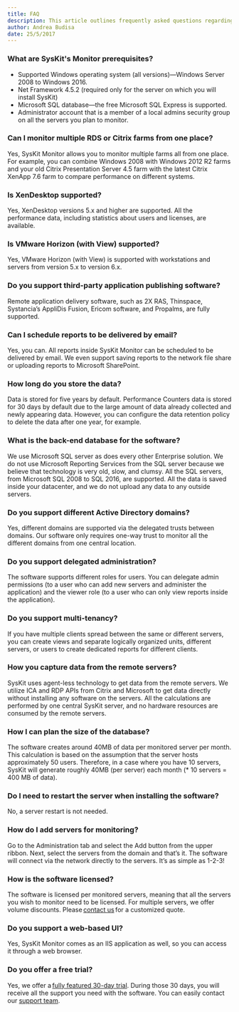 ```yaml
---
title: FAQ
description: This article outlines frequently asked questions regarding the SysKit Monitor.
author: Andrea Budisa
date: 25/5/2017
---
```

### What are SysKit's Monitor prerequisites?
+ Supported Windows operating system (all versions)—Windows Server 2008 to Windows 2016.
+ Net Framework 4.5.2 (required only for the server on which you will install SysKit)
+ Microsoft SQL database—the free Microsoft SQL Express is supported.
+ Administrator account that is a member of a local admins security group on all the servers you plan to monitor.

### Can I monitor multiple RDS or Citrix farms from one place?
Yes, SysKit Monitor allows you to monitor multiple farms all from one place. For example, you can combine Windows 2008 with Windows 2012 R2 farms and your old Citrix Presentation Server 4.5 farm with the latest Citrix XenApp 7.6 farm to compare performance on different systems.

### Is XenDesktop supported?
Yes, XenDesktop versions 5.x and higher are supported. All the performance data, including statistics about users and licenses, are available.

### Is VMware Horizon (with View) supported?
Yes, VMware Horizon (with View) is supported with workstations and servers from version 5.x to version 6.x.

### Do you support third-party application publishing software?
Remote application delivery software, such as 2X RAS, Thinspace, Systancia’s AppliDis Fusion, Ericom software, and Propalms, are fully supported.

### Can I schedule reports to be delivered by email?
Yes, you can. All reports inside SysKit Monitor can be scheduled to be delivered by email. We even support saving reports to the network file share or uploading reports to Microsoft SharePoint.

### How long do you store the data?
Data is stored for five years by default. Performance Counters data is stored for 30 days by default due to the large amount of data already collected and newly appearing data. However, you can configure the data retention policy to delete the data after one year, for example.

### What is the back-end database for the software?
We use Microsoft SQL server as does every other Enterprise solution. We do not use Microsoft Reporting Services from the SQL server because we believe that technology is very old, slow, and clumsy. All the SQL servers, from Microsoft SQL 2008 to SQL 2016, are supported. All the data is saved inside your datacenter, and we do not upload any data to any outside servers.

### Do you support different Active Directory domains?
Yes, different domains are supported via the delegated trusts between domains. Our software only requires one-way trust to monitor all the different domains from one central location.

### Do you support delegated administration?
The software supports different roles for users. You can delegate admin permissions (to a user who can add new servers and administer the application) and the viewer role (to a user who can only view reports inside the application).

### Do you support multi-tenancy?
If you have multiple clients spread between the same or different servers, you can create views and separate logically organized units, different servers, or users to create dedicated reports for different clients.

### How you capture data from the remote servers?
SysKit uses agent-less technology to get data from the remote servers. We utilize ICA and RDP APIs from Citrix and Microsoft to get data directly without installing any software on the servers. All the calculations are performed by one central SysKit server, and no hardware resources are consumed by the remote servers.

### How I can plan the size of the database?
The software creates around 40MB of data per monitored server per month. This calculation is based on the assumption that the server hosts approximately 50 users. Therefore, in a case where you have 10 servers, SysKit will generate roughly 40MB (per server) each month (* 10 servers = 400 MB of data).

### Do I need to restart the server when installing the software?
No, a server restart is not needed.

### How do I add servers for monitoring?
Go to the Administration tab and select the Add button from the upper ribbon. Next, select the servers from the domain and that’s it. The software will connect via the network directly to the servers. It’s as simple as 1-2-3!

### How is the software licensed?
The software is licensed per monitored servers, meaning that all the servers you wish to monitor need to be licensed. For multiple servers, we offer volume discounts. Please [contact us](https://www.syskit.com/contact-us) for a customized quote.

### Do you support a web-based UI?
Yes, SysKit Monitor comes as an IIS application as well, so you can access it through a web browser.

### Do you offer a free trial?
Yes, we offer a [fully featured 30-day trial](https://www.syskit.com/products/monitor/download). During those 30 days, you will receive all the support you need with the software. You can easily contact our [support team](https://www.syskit.com/contact-us).